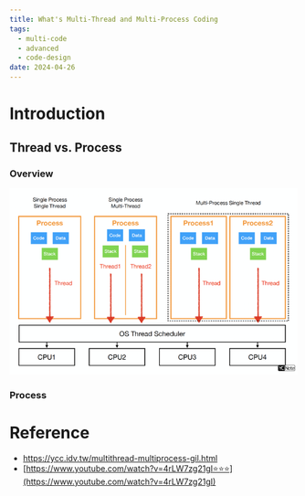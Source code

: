 ```yaml
---
title: What's Multi-Thread and Multi-Process Coding
tags:
  - multi-code
  - advanced
  - code-design
date: 2024-04-26
---
```



# Introduction


## Thread vs. Process

### Overview

![](computer_sci/multiProcessing/attachments/Pasted%20image%2020240426171635.png)

### Process


# Reference

* https://ycc.idv.tw/multithread-multiprocess-gil.html
* [https://www.youtube.com/watch?v=4rLW7zg21gI⭐⭐⭐](https://www.youtube.com/watch?v=4rLW7zg21gI)